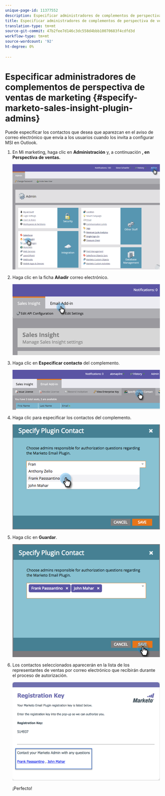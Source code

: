 ```yaml
---
unique-page-id: 11377552
description: Especificar administradores de complementos de perspectiva de ventas de marketing - Documentos de marketing - Documentación del producto
title: Especificar administradores de complementos de perspectiva de ventas de marketing
translation-type: tm+mt
source-git-commit: 47b2fee7d146c3dc558d4bbb10070683f4cdfd3d
workflow-type: tm+mt
source-wordcount: '92'
ht-degree: 0%

---
```



# Especificar administradores de complementos de perspectiva de ventas de marketing {#specify-marketo-sales-insight-plugin-admins}

Puede especificar los contactos que desea que aparezcan en el aviso de correo electrónico que envía a los usuarios cuando los invita a configurar MSI en Outlook.

1. En Mi marketing, haga clic en **Administración** y, a continuación **, en Perspectiva de ventas.**

   ![](assets/image2016-7-25-14-3a12-3a59.png)

1. Haga clic en la ficha **Añadir** correo electrónico.

   ![](assets/image2016-7-25-14-3a2-3a53.png)

1. Haga clic en **Especificar contacto** del complemento.

   ![](assets/image2016-7-25-14-3a7-3a27.png)

1. Haga clic para especificar los contactos del complemento.

   ![](assets/image2016-8-25-11-3a21-3a38.png)

1. Haga clic en **Guardar**.

   ![](assets/image2016-8-25-11-3a17-3a7.png)

1. Los contactos seleccionados aparecerán en la lista de los representantes de ventas por correo electrónico que recibirán durante el proceso de autorización.

   ![](assets/image2016-8-25-11-3a33-3a33.png)

   ¡Perfecto!

